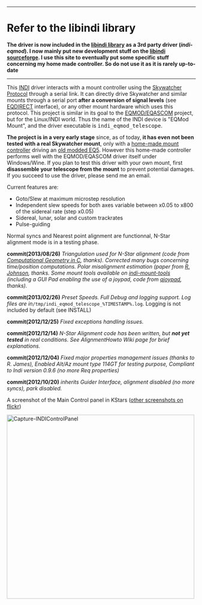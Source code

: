 
---

# Refer to the libindi library #

**The driver is now included in the [libindi library](http://www.indilib.org) as a 3rd party driver (_indi-eqmod_). I now mainly put new development stuff on the [libindi sourceforge](http://sourceforge.net/p/indi/code/HEAD/tree/trunk/). I use this site to eventually put some specific stuff concerning my home made controller. So do not use it as it is rarely up-to-date**

---


This <a href='http://indilib.org/'>INDI</a> driver interacts with a mount controller using the <a href='http://code.google.com/p/skywatcher/'>Skywatcher Protocol</a> through a serial link. It can directly drive Skywatcher and similar mounts through a serial port <b>after a conversion of signal levels</b> (see <a href='http://eq-mod.sourceforge.net/eqdirect2.htm'>EQDIRECT</a> interface), or any other mount hardware which uses this protocol. This project is similar in its goal to the <a href='http://eq-mod.sourceforge.net/'>EQMOD/EQASCOM</a> project, but for the Linux/INDI world. Thus the name of the INDI device is "EQMod Mount", and the driver executable is <tt>indi_eqmod_telescope</tt>.

<b>The project is in a very early stage</b> since, as of today, <b>it has even not been tested with a real Skywatcher mount</b>, only with a <a href='http://www.flickr.com/photos/87297028@N04/7993769744/'>home-made mount controller</a> driving an <a href='http://www.flickr.com/photos/87297028@N04/7993762889/'>old modded EQ5</a>. However this home-made controller performs well with the EQMOD/EQASCOM driver itself under Windows/Wine. If you plan to test this driver with your own mount, first <b>disassemble your telescope from the mount</b> to prevent potential damages. If you succeed to use the driver, please send me an email.

Current features are:
<ul>
<li>Goto/Slew at maximum microstep resolution</li>
<li>Independent slew speeds for both axes variable between x0.05 to x800 of the sidereal rate (step x0.05)</li>
<li>Sidereal, lunar, solar and custom trackrates</li>
<li>Pulse-guiding</li>
</ul>
Normal syncs and Nearest point alignment are functionnal, N-Star alignment mode is in a testing phase.

**commit(2013/08/26)** _Triangulation used for N-Star alignment (code from [Computational Geometry in C](http://cs.smith.edu/~orourke/books/ftp.html), thanks). Corrected many bugs concerning time/position computations. Polar misalignment estimation (paper from [R. Johnson](http://www.whim.org/nebula/math/pdf/twostar.pdf), thanks. Some mount tools available on [indi-mount-tools](https://code.google.com/p/indi-mount-tools/) (including a GUI Pad enabling the use of a joypad, code from [qjoypad](http://qjoypad.sourceforge.net/), thanks)._

**commit(2013/02/26)** _Preset Speeds. Full Debug and logging support. Log files are in_`/tmp/indi_eqmod_telescope_%TIMESTAMP%.log`. Logging is not included by default (see INSTALL)

**commit(2012/12/25)** _Fixed exceptions handling issues._

**commit(2012/12/14)** _N-Star Alignment code has been written, but **not yet tested** in real conditions. See AlignmentHowto Wiki page for brief explanations._

**commit(2012/12/04)** _Fixed major properties management issues (thanks to R. James), Enabled Alt/Az mount type 114GT for testing purpose, Compliant to Indi version 0.9.6 (no more Req properties)_

**commit(2012/10/20)** _inherits Guider Interface, alignment disabled (no more syncs), park disabled._

A screenshot of the Main Control panel in KStars (<a href='http://www.flickr.com/photos/87297028@N04/sets/72157631552640091/'>other screenshots on flickr</a>)

<a href='http://www.flickr.com/photos/87297028@N04/7993557298/' title='Capture-INDIControlPanel de geehalel, sur Flickr'><img src='http://farm9.staticflickr.com/8041/7993557298_b4b1f559d7.jpg' alt='Capture-INDIControlPanel' width='500' height='491' /></a>
